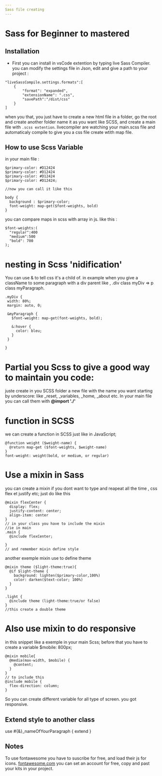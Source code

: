 ```yaml
---
Sass file creating
---
```

# Sass for Beginner to mastered

## Installation 
* First you can install in vsCode extention by typing live Sass Compiler.
you can modify the settings file in Json, edit and give a path to your project : 
```
"liveSassCompile.settings.formats":[
    {
        "format": "expanded",
        "extensionName": ".css",
        "savePath":"/dist/css" 
    }
]
```
when you that, you just have to create a new html file in a folder, go the root and create another folder name it as you want like SCSS, and create a main file with `.scss extention`. 
livecompiler are watching your main.scss file and automaticaly compile to give you a css file create wtith map file. 

## How to use Scss Variable 

in your main file : 
```
$primary-color: #D12424
$primary-color: #D12424
$primary-color: #D12424
$primary-color: #D12424;

//now you can call it like this 

body {
  background : $primary-color;
  font-weight: map-get($font-weights, bold)
}
```
you can compare maps in scss with array in js. like this : 

```
$font-weights:(
  "regular":400
  "medium":500
  "bold": 700
);
```
# nesting in Scss 'nidification'

You can use & to tell css it's a child of. in example when you give a className to some paragraph with a div parent like , .div class myDiv => p class myParagraph.
```
.myDiv {
 width: 80%;
 margin: auto, 0;

 &myParagraph {
   $font-weight: map-get(font-weights, bold);
   
   &:hover {
     color: bleu;
   }
 }
 
}
```
# Partial you Scss to give a good way to maintain you code: 
juste create in you SCSS folder a new file with the name you want starting by underscore: like _reset, _variables, _home, _about etc. In your main file you can call them with **@import './<choose your partial>'**

# function in SCSS 

we can create a function in SCSS just like in JavaScript; 
```
@function weight ($weight-name) {
  @return map-get ($font-weights, $weight-name)
}
font-weight: weight(bold, or medium, or regular)
```

# Use a mixin in Sass

you can create a mixin if you dont want to type and reapeat all the time , css flex et justify etc; 
just do like this 
```
@mixin flexCenter {
  display: flex; 
  justify-content: center;
  align-item: center
}
// in your class you have to include the mixin
//ie in main 
.main {
  @include flexCenter; 

}
// and remember mixin define style
```
another exemple mixin use to define theme

```
@mixin theme ($light-theme:true){
  @if $light-theme {
    background: lighten($primary-color,100%)
    color: darken($text-color; 100%)
  }
}

.light {
  @include theme (light-theme:true/or false)
}
//this create a double theme
```
# Also use mixin to do responsive

in this snippet like a exemple in your main Scss; before that you have to create a variable $mobile: 800px;

```
@mixin mobile{
  @media(max-width, $mobile) {
    @content;
  }
}
// to include this 
@include mobile {
  flex-direction: column;
}

```
So you can create different variable for all type of screen. you got responsive.

## Extend style to another class

use #{&}_nameOfYourParagraph {
  extend
}

## Notes 
To use fontawesome you have to suscribe for free, and load their js for icons.
[fontawesome.com](https://www.fontawesome.com/kits) you can set an account for free, copy and past your kits in your project.
